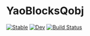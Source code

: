 # YaoBlocksQobj

[![Stable](https://img.shields.io/badge/docs-stable-blue.svg)](https://Sov-trotter.github.io/YaoBlocksQobj.jl/stable)
[![Dev](https://img.shields.io/badge/docs-dev-blue.svg)](https://Sov-trotter.github.io/YaoBlocksQobj.jl/dev)
[![Build Status](https://github.com/Sov-trotter/YaoBlocksQobj.jl/workflows/CI/badge.svg)](https://github.com/Sov-trotter/YaoBlocksQobj.jl/actions)
